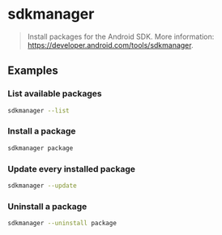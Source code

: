 # sdkmanager

> Install packages for the Android SDK. More information: <https://developer.android.com/tools/sdkmanager>.

## Examples

### List available packages

```bash
sdkmanager --list
```

### Install a package

```bash
sdkmanager package
```

### Update every installed package

```bash
sdkmanager --update
```

### Uninstall a package

```bash
sdkmanager --uninstall package
```
